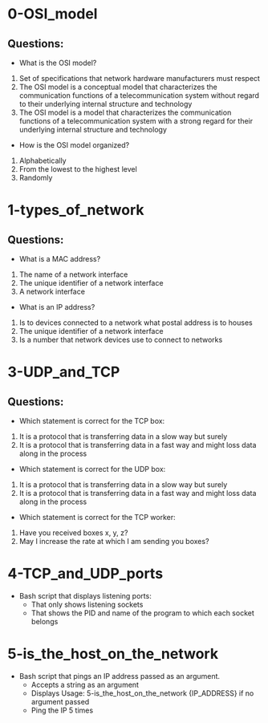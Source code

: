 # 0-OSI_model
## Questions:
- What is the OSI model?
1. Set of specifications that network hardware manufacturers must respect
2. The OSI model is a conceptual model that characterizes the communication functions of a telecommunication system without regard to their underlying internal structure and technology
3. The OSI model is a model that characterizes the communication functions of a telecommunication system with a strong regard for their underlying internal structure and technology

- How is the OSI model organized?
1. Alphabetically
2. From the lowest to the highest level
3. Randomly

# 1-types_of_network
## Questions:
- What is a MAC address?
1. The name of a network interface
2. The unique identifier of a network interface
3. A network interface

- What is an IP address?
1. Is to devices connected to a network what postal address is to houses
2. The unique identifier of a network interface
3. Is a number that network devices use to connect to networks

# 3-UDP_and_TCP
## Questions:
- Which statement is correct for the TCP box:
1. It is a protocol that is transferring data in a slow way but surely
2. It is a protocol that is transferring data in a fast way and might loss data along in the process
- Which statement is correct for the UDP box:
1. It is a protocol that is transferring data in a slow way but surely
2. It is a protocol that is transferring data in a fast way and might loss data along in the process
- Which statement is correct for the TCP worker:
1. Have you received boxes x, y, z?
2. May I increase the rate at which I am sending you boxes?

# 4-TCP_and_UDP_ports
- Bash script that displays listening ports:
  - That only shows listening sockets
  - That shows the PID and name of the program to which each socket belongs

# 5-is_the_host_on_the_network
- Bash script that pings an IP address passed as an argument.
  - Accepts a string as an argument
  - Displays Usage: 5-is_the_host_on_the_network {IP_ADDRESS} if no argument passed
  - Ping the IP 5 times

